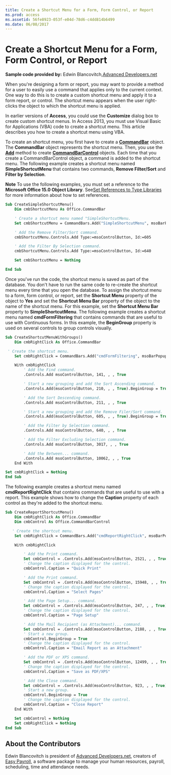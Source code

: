```yaml
---
title: Create a Shortcut Menu for a Form, Form Control, or Report
ms.prod: access
ms.assetid: 56fe8923-053f-e04d-78d6-c4dd814b6499
ms.date: 06/08/2017
---
```



# Create a Shortcut Menu for a Form, Form Control, or Report

 **Sample code provided by:** Edwin Blancovitch,[Advanced Developers.net](http://advdev.net/)

When you're designing a form or report, you may want to provide a method for a user to easily use a command that applies only to the current context. One way to do this is to create a custom shortcut menu and apply it to a form report, or control. The shortcut menu appears when the user right-clicks the object to which the shortcut menu is applied.

In earlier versions of  **Access**, you could use the  **Customize** dialog box to create custom shortcut menus. In Access 2013, you must use Visual Basic for Applications (VBA) code to create a shortcut menu. This article describes you how to create a shortcut menu using VBA.

To create an shortcut menu, you first have to create a  **[CommandBar](http://msdn.microsoft.com/library/78603954-40aa-64cb-c407-2e0820d65231%28Office.15%29.aspx)** object. The **CommandBar** object represents the shortcut menu. Then, you use the **[Add](http://msdn.microsoft.com/library/53e2b0b9-b11a-bf52-a1a3-523aae2c35d8%28Office.15%29.aspx)** method to create **[CommandBarControl](http://msdn.microsoft.com/library/b104ec00-beeb-a927-4b7b-108f4e3164f5%28Office.15%29.aspx)** objects. Each time that you create a CommandBarControl object, a command is added to the shortcut menu.
The following example creates a shortcut menu named  **SimpleShortcutMenu** that contains two commands, **Remove Filter/Sort** and **Filter by Selection**.

 **Note**  To use the following examples, you must set a reference to the  **Microsoft Office 15.0 Object Library**. See[Set References to Type Libraries](set-references-to-type-libraries.md) for more information about how to set references.




```vb
Sub CreateSimpleShortcutMenu() 
    Dim cmbShortcutMenu As Office.CommandBar 

    ' Create a shortcut menu named "SimpleShortcutMenu. 
    Set cmbShortcutMenu = CommandBars.Add("SimpleShortcutMenu", msoBarPopup, False, True) 

    ' Add the Remove Filter/Sort command. 
    cmbShortcutMenu.Controls.Add Type:=msoControlButton, Id:=605 

    ' Add the Filter By Selection command. 
    cmbShortcutMenu.Controls.Add Type:=msoControlButton, Id:=640 

    Set cmbShortcutMenu = Nothing 

End Sub
```

Once you've run the code, the shortcut menu is saved as part of the database. You don't have to run the same code to re-create the shortcut menu every time that you open the database.
To assign the shortcut menu to a form, form control, or report, set the  **Shortcut Menu** property of the object to **Yes** and set the **Shortcut Menu Bar** property of the object to the name of the shortcut menu. For this example, set the **Shortcut Menu Bar** property to **SimpleShortcutMenu**.
The following example creates a shortcut menu named  **cmdFormFiltering** that contains commands that are useful to use with Continuous forms. In this example, the **BeginGroup** property is used on several controls to group controls visually.



```vb
Sub CreateShortcutMenuWithGroups() 
    Dim cmbRightClick As Office.CommandBar 

 ' Create the shortcut menu. 
    Set cmbRightClick = CommandBars.Add("cmdFormFiltering", msoBarPopup, False, True) 

    With cmbRightClick 
        ' Add the Find command. 
        .Controls.Add msoControlButton, 141, , , True 

        ' Start a new grouping and add the Sort Ascending command. 
        .Controls.Add(msoControlButton, 210, , , True).BeginGroup = True 

        ' Add the Sort Descending command. 
        .Controls.Add msoControlButton, 211, , , True 

        ' Start a new grouping and add the Remove Filer/Sort command. 
        .Controls.Add(msoControlButton, 605, , , True).BeginGroup = True 

        ' Add the Filter by Selection command. 
        .Controls.Add msoControlButton, 640, , , True 

        ' Add the Filter Excluding Selection command. 
        .Controls.Add msoControlButton, 3017, , , True 

        ' Add the Between... command. 
        .Controls.Add msoControlButton, 10062, , , True 
    End With 

Set cmbRightClick = Nothing 
End Sub
```

The following example creates a shortcut menu named  **cmdReportRightClick** that contains commands that are useful to use with a report. This example shows how to change the **Caption** property of each control as they're added to the shortcut menu.



```vb
Sub CreateReportShortcutMenu() 
    Dim cmbRightClick As Office.CommandBar 
    Dim cmbControl As Office.CommandBarControl 

   ' Create the shortcut menu. 
    Set cmbRightClick = CommandBars.Add("cmdReportRightClick", msoBarPopup, False, True) 

    With cmbRightClick 

        ' Add the Print command. 
        Set cmbControl = .Controls.Add(msoControlButton, 2521, , , True) 
        ' Change the caption displayed for the control. 
        cmbControl.Caption = "Quick Print" 

        ' Add the Print command. 
        Set cmbControl = .Controls.Add(msoControlButton, 15948, , , True) 
        ' Change the caption displayed for the control. 
        cmbControl.Caption = "Select Pages" 

        ' Add the Page Setup... command. 
        Set cmbControl = .Controls.Add(msoControlButton, 247, , , True) 
        ' Change the caption displayed for the control. 
        cmbControl.Caption = "Page Setup" 

        ' Add the Mail Recipient (as Attachment)... command. 
        Set cmbControl = .Controls.Add(msoControlButton, 2188, , , True) 
        ' Start a new group. 
        cmbControl.BeginGroup = True 
        ' Change the caption displayed for the control. 
        cmbControl.Caption = "Email Report as an Attachment" 

        ' Add the PDF or XPS command. 
        Set cmbControl = .Controls.Add(msoControlButton, 12499, , , True) 
        ' Change the caption displayed for the control. 
        cmbControl.Caption = "Save as PDF/XPS" 

        ' Add the Close command. 
        Set cmbControl = .Controls.Add(msoControlButton, 923, , , True) 
        ' Start a new group. 
        cmbControl.BeginGroup = True 
        ' Change the caption displayed for the control. 
        cmbControl.Caption = "Close Report" 
    End With 

    Set cmbControl = Nothing 
    Set cmbRightClick = Nothing 
End Sub
```


## About the Contributors
<a name="AboutContributors"> </a>


Edwin Blancovitch is president of [Advanced Developers.net](http://advdev.net/), creators of [Easy Payroll](http://www.easypayroll.net/), a software package to manage your human resources, payroll, scheduling, time and attendance needs.


